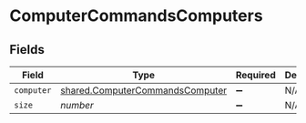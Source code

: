 # ComputerCommandsComputers


## Fields

| Field                                                                                     | Type                                                                                      | Required                                                                                  | Description                                                                               | Example                                                                                   |
| ----------------------------------------------------------------------------------------- | ----------------------------------------------------------------------------------------- | ----------------------------------------------------------------------------------------- | ----------------------------------------------------------------------------------------- | ----------------------------------------------------------------------------------------- |
| `computer`                                                                                | [shared.ComputerCommandsComputer](../../../sdk/models/shared/computercommandscomputer.md) | :heavy_minus_sign:                                                                        | N/A                                                                                       |                                                                                           |
| `size`                                                                                    | *number*                                                                                  | :heavy_minus_sign:                                                                        | N/A                                                                                       | 1                                                                                         |